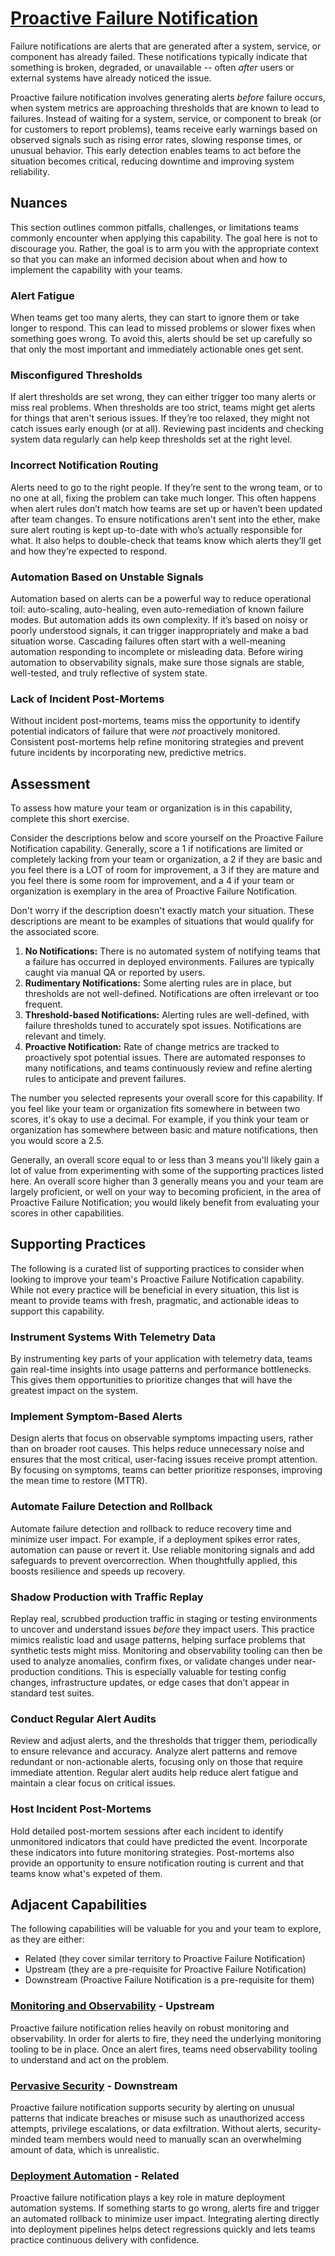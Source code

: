 # [Proactive Failure Notification](https://dora.dev/capabilities/proactive-failure-notification/)

Failure notifications are alerts that are generated after a system, service, or component has already failed. These notifications typically indicate that something is broken, degraded, or unavailable -- often *after* users or external systems have already noticed the issue.

Proactive failure notification involves generating alerts *before* failure occurs, when system metrics are approaching thresholds that are known to lead to failures. Instead of waiting for a system, service, or component to break (or for customers to report problems), teams receive early warnings based on observed signals such as rising error rates, slowing response times, or unusual behavior. This early detection enables teams to act before the situation becomes critical, reducing downtime and improving system reliability.

## Nuances

This section outlines common pitfalls, challenges, or limitations teams commonly encounter when applying this capability. The goal here is not to discourage you. Rather, the goal is to arm you with the appropriate context so that you can make an informed decision about when and how to implement the capability with your teams.

### Alert Fatigue

When teams get too many alerts, they can start to ignore them or take longer to respond. This can lead to missed problems or slower fixes when something goes wrong. To avoid this, alerts should be set up carefully so that only the most important and immediately actionable ones get sent.

### Misconfigured Thresholds

If alert thresholds are set wrong, they can either trigger too many alerts or miss real problems. When thresholds are too strict, teams might get alerts for things that aren't serious issues. If they’re too relaxed, they might not catch issues early enough (or at all). Reviewing past incidents and checking system data regularly can help keep thresholds set at the right level.

### Incorrect Notification Routing

Alerts need to go to the right people. If they’re sent to the wrong team, or to no one at all, fixing the problem can take much longer. This often happens when alert rules don’t match how teams are set up or haven’t been updated after team changes. To ensure notifications aren't sent into the ether, make sure alert routing is kept up-to-date with who’s actually responsible for what. It also helps to double-check that teams know which alerts they’ll get and how they’re expected to respond.

### Automation Based on Unstable Signals

Automation based on alerts can be a powerful way to reduce operational toil: auto-scaling, auto-healing, even auto-remediation of known failure modes. But automation adds its own complexity. If it’s based on noisy or poorly understood signals, it can trigger inappropriately and make a bad situation worse. Cascading failures often start with a well-meaning automation responding to incomplete or misleading data. Before wiring automation to observability signals, make sure those signals are stable, well-tested, and truly reflective of system state.

### Lack of Incident Post-Mortems

Without incident post-mortems, teams miss the opportunity to identify potential indicators of failure that were *not* proactively monitored. Consistent post-mortems help refine monitoring strategies and prevent future incidents by incorporating new, predictive metrics.

## Assessment

To assess how mature your team or organization is in this capability, complete this short exercise.

Consider the descriptions below and score yourself on the Proactive Failure Notification capability. Generally, score a 1 if notifications are limited or completely lacking from your team or organization, a 2 if they are basic and you feel there is a LOT of room for improvement, a 3 if they are mature and you feel there is some room for improvement, and a 4 if your team or organization is exemplary in the area of Proactive Failure Notification.

Don't worry if the description doesn't exactly match your situation. These descriptions are meant to be examples of situations that would qualify for the associated score.

1. **No Notifications:** There is no automated system of notifying teams that a failure has occurred in deployed environments. Failures are typically caught via manual QA or reported by users.
2. **Rudimentary Notifications:** Some alerting rules are in place, but thresholds are not well-defined. Notifications are often irrelevant or too frequent.
3. **Threshold-based Notifications:** Alerting rules are well-defined, with failure thresholds tuned to accurately spot issues. Notifications are relevant and timely.
4. **Proactive Notification:** Rate of change metrics are tracked to proactively spot potential issues. There are automated responses to many notifications, and teams continuously review and refine alerting rules to anticipate and prevent failures.

The number you selected represents your overall score for this capability. If you feel like your team or organization fits somewhere in between two scores, it's okay to use a decimal. For example, if you think your team or organization has somewhere between basic and mature notifications, then you would score a 2.5.

Generally, an overall score equal to or less than 3 means you'll likely gain a lot of value from experimenting with some of the supporting practices listed here. An overall score higher than 3 generally means you and your team are largely proficient, or well on your way to becoming proficient, in the area of Proactive Failure Notification; you would likely benefit from evaluating your scores in other capabilities.

## Supporting Practices

The following is a curated list of supporting practices to consider when looking to improve your team's Proactive Failure Notification capability. While not every practice will be beneficial in every situation, this list is meant to provide teams with fresh, pragmatic, and actionable ideas to support this capability.

### Instrument Systems With Telemetry Data

By instrumenting key parts of your application with telemetry data, teams gain real-time insights into usage patterns and performance bottlenecks. This gives them opportunities to prioritize changes that will have the greatest impact on the system.

### Implement Symptom-Based Alerts

Design alerts that focus on observable symptoms impacting users, rather than on broader root causes. This helps reduce unnecessary noise and ensures that the most critical, user-facing issues receive prompt attention. By focusing on symptoms, teams can better prioritize responses, improving the mean time to restore (MTTR).

### Automate Failure Detection and Rollback

Automate failure detection and rollback to reduce recovery time and minimize user impact. For example, if a deployment spikes error rates, automation can pause or revert it. Use reliable monitoring signals and add safeguards to prevent overcorrection. When thoughtfully applied, this boosts resilience and speeds up recovery.

### Shadow Production with Traffic Replay

Replay real, scrubbed production traffic in staging or testing environments to uncover and understand issues *before* they impact users. This practice mimics realistic load and usage patterns, helping surface problems that synthetic tests might miss. Monitoring and observability tooling can then be used to analyze anomalies, confirm fixes, or validate changes under near-production conditions. This is especially valuable for testing config changes, infrastructure updates, or edge cases that don’t appear in standard test suites.

### Conduct Regular Alert Audits

Review and adjust alerts, and the thresholds that trigger them, periodically to ensure relevance and accuracy. Analyze alert patterns and remove redundant or non-actionable alerts, focusing only on those that require immediate attention. Regular alert audits help reduce alert fatigue and maintain a clear focus on critical issues.

### Host Incident Post-Mortems

Hold detailed post-mortem sessions after each incident to identify unmonitored indicators that could have predicted the event. Incorporate these indicators into future monitoring strategies. Post-mortems also provide an opportunity to ensure notification routing is current and that teams know what's expeted of them.

## Adjacent Capabilities

The following capabilities will be valuable for you and your team to explore, as they are either:

- Related (they cover similar territory to Proactive Failure Notification)
- Upstream (they are a pre-requisite for Proactive Failure Notification)
- Downstream (Proactive Failure Notification is a pre-requisite for them)

### [Monitoring and Observability](/capabilities/monitoring-and-observability.md) - Upstream

Proactive failure notification relies heavily on robust monitoring and observability. In order for alerts to fire, they need the underlying monitoring tooling to be in place. Once an alert fires, teams need observability tooling to understand and act on the problem.

### [Pervasive Security](/capabilities/pervasive-security.md) - Downstream

Proactive failure notification supports security by alerting on unusual patterns that indicate breaches or misuse such as unauthorized access attempts, privilege escalations, or data exfiltration. Without alerts, security-minded team members would need to manually scan an overwhelming amount of data, which is unrealistic.

### [Deployment Automation](/capabilities/deployment-automation.md) - Related

Proactive failure notification plays a key role in mature deployment automation systems. If something starts to go wrong, alerts fire and trigger an automated rollback to minimize user impact. Integrating alerting directly into deployment pipelines helps detect regressions quickly and lets teams practice continuous delivery with confidence.
